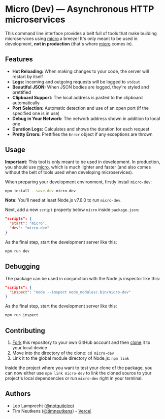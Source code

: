 # Micro (Dev) — Asynchronous HTTP microservices

This command line interface provides a belt full of tools that make building microservices using [micro](https://github.com/vercel/micro) a breeze! It's only meant to be used in development, **not in production** (that's where [micro](https://github.com/vercel/micro) comes in).

## Features

- **Hot Reloading:** When making changes to your code, the server will restart by itself
- **Logs:** Incoming and outgoing requests will be logged to `stdout`
- **Beautiful JSON:** When JSON bodies are logged, they're styled and prettified
- **Clipboard Support:** The local address is pasted to the clipboard automatically
- **Port Selection:** Automatic detection and use of an open port (if the specified one is in use)
- **Debug in Your Network:** The network address shown in addition to local one
- **Duration Logs:** Calculates and shows the duration for each request
- **Pretty Errors:** Prettifies the `Error` object if any exceptions are thrown

## Usage

**Important:** This tool is only meant to be used in development. In production, you should use [micro](https://github.com/vercel/micro), which is much lighter and faster (and also comes without the belt of tools used when developing microservices).

When preparing your development environment, firstly install `micro-dev`:

```bash
npm install --save-dev micro-dev
```

**Note:** You'll need at least Node.js v7.6.0 to run `micro-dev`.

Next, add a new `script` property below `micro` inside `package.json`:

```json
"scripts": {
  "start": "micro",
  "dev": "micro-dev"
}
```

As the final step, start the development server like this:

```bash
npm run dev
```

## Debugging

The package can be used in conjunction with the Node.js inspector like this:

```json
"scripts": {
  "inspect": "node --inspect node_modules/.bin/micro-dev"
}
```

As the final step, start the development server like this:

```bash
npm run inspect
```

## Contributing

1. [Fork](https://help.github.com/articles/fork-a-repo/) this repository to your own GitHub account and then [clone](https://help.github.com/articles/cloning-a-repository/) it to your local device
2. Move into the directory of the clone: `cd micro-dev`
3. Link it to the global module directory of Node.js: `npm link`

Inside the project where you want to test your clone of the package, you can now either use `npm link micro-dev` to link the cloned source to your project's local dependencies or run `micro-dev` right in your terminal.

## Authors

- Leo Lamprecht ([@notquiteleo](https://twitter.com/notquiteleo))
- Tim Neutkens ([@timneutkens](https://twitter.com/timneutkens)) - [Vercel](https://vercel.com)
